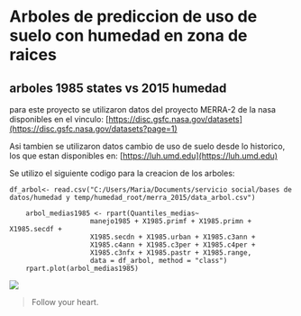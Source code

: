 # Arboles de prediccion de uso de suelo con humedad en zona de raices 

## arboles 1985 states vs 2015 humedad

para este proyecto se utilizaron datos del proyecto MERRA-2 de la nasa disponibles en el vinculo: [https://disc.gsfc.nasa.gov/datasets](https://disc.gsfc.nasa.gov/datasets?page=1)

Asi tambien se utilizaron datos cambio de uso de suelo desde lo historico, los que estan disponibles en: [https://luh.umd.edu](https://luh.umd.edu)

Se utilizo el siguiente codigo para la creacion de los arboles: 

    df_arbol<- read.csv("C:/Users/Maria/Documents/servicio social/bases de datos/humedad y temp/humedad_root/merra_2015/data_arbol.csv")
 
        arbol_medias1985 <- rpart(Quantiles_medias~ 
                        manejo1985 + X1985.primf + X1985.primn + X1985.secdf +
                        X1985.secdn + X1985.urban + X1985.c3ann +  
                        X1985.c4ann + X1985.c3per + X1985.c4per + 
                        X1985.c3nfx + X1985.pastr + X1985.range,
                        data = df_arbol, method = "class")
        rpart.plot(arbol_medias1985)


![]([https://pandao.github.io/editor.md/examples/images/4.jpg](https://github.com/marianalara8/Servicio-Social/blob/main/Arbol_medias1985.png))

> Follow your heart.
